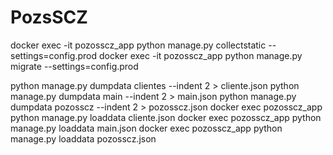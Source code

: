 # PozsSCZ

docker exec -it pozosscz_app python manage.py collectstatic --settings=config.prod
docker exec -it pozosscz_app python manage.py migrate --settings=config.prod

python manage.py dumpdata clientes --indent 2 > cliente.json
python manage.py dumpdata main --indent 2 > main.json
python manage.py dumpdata pozosscz --indent 2 > pozosscz.json
docker exec pozosscz_app python manage.py loaddata cliente.json
docker exec pozosscz_app python manage.py loaddata main.json
docker exec pozosscz_app python manage.py loaddata pozosscz.json